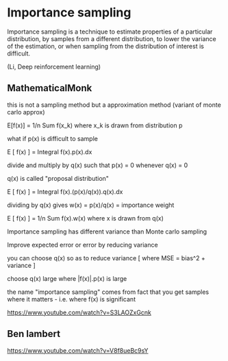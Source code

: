 
# Importance sampling

Importance sampling is a technique to estimate properties of a particular distribution, by samples
from a different distribution, to lower the variance of the estimation, or when sampling from the
distribution of interest is difficult.

(Li, Deep reinforcement learning)

## MathematicalMonk

this is not a sampling method but a approximation method (variant of monte carlo approx)

E[f(x)] = 1/n Sum f(x_k) where x_k is drawn from distribution p

what if p(x) is difficult to sample

E [ f(x) ] = Integral f(x).p(x).dx 

divide and multiply by q(x) such that p(x) = 0 whenever q(x) = 0

q(x) is called "proposal distribution"

E [ f(x) ] = Integral f(x).(p(x)/q(x)).q(x).dx 

dividing by q(x) gives w(x) = p(x)/q(x) = importance weight

E [ f(x) ] = 1/n Sum f(x).w(x) where x is drawn from q(x)

Importance sampling has different variance than Monte carlo sampling

Improve expected error or error by reducing variance

you can choose q(x) so as to reduce variance [ where MSE = bias^2 + variance ]

choose q(x) large where |f(x)|.p(x) is large

the name "importance sampling" comes from fact that you get samples where it matters - i.e. where f(x) is significant

https://www.youtube.com/watch?v=S3LAOZxGcnk

## Ben lambert

https://www.youtube.com/watch?v=V8f8ueBc9sY
